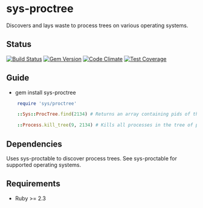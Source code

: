 sys-proctree
============

Discovers and lays waste to process trees on various operating systems.

Status
------

[![Build Status](https://travis-ci.org/MYOB-Technology/sys-proctree.png)](https://travis-ci.org/MYOB-Technology/sys-proctree)
[![Gem Version](https://badge.fury.io/rb/sys-proctree.png)](http://badge.fury.io/rb/sys-proctree)
[![Code Climate](https://codeclimate.com/github/MYOB-Technology/sys-proctree/badges/gpa.svg)](https://codeclimate.com/github/MYOB-Technology/sys-proctree)
[![Test Coverage](https://codeclimate.com/github/MYOB-Technology/sys-proctree/badges/coverage.svg)](https://codeclimate.com/github/MYOB-Technology/sys-proctree/coverage)

Guide
-----

* gem install sys-proctree

```ruby
    require 'sys/proctree'

    ::Sys::ProcTree.find(2134) # Returns an array containing pids of the process tree whose root has pid 2134, children first

    ::Process.kill_tree(9, 2134) # Kills all processes in the tree of pid 2134 using kill signal 9
```

Dependencies
------------

Uses sys-proctable to discover process trees.  See sys-proctable for supported operating systems.

Requirements
------------

* Ruby >= 2.3
